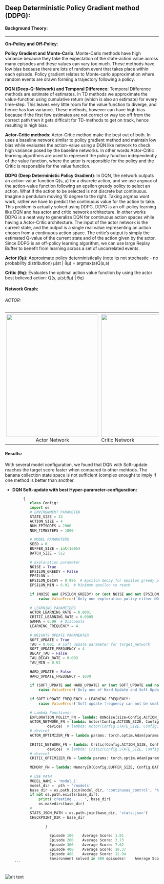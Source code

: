 ## Deep Deterministic Policy Gradient method (DDPG):

#### Background Theory:
-------------
**On-Policy and Off-Policy**:


**Policy Gradient and Monte-Carlo**:
Monte-Carlo methods have high variance because they take the expectation of the state-action value across many episodes and these values can vary too much. These methods have low bias because there are lots of random event that takes place within each episode. Policy gradient relates to Monte-carlo approximation where random events are drawn forming a trajectory following a policy.

**DQN (Deep-Q-Network) and Temporal Difference**:
Temporal Difference methods are estimate of estimates. In TD methods we approximate the value-function using cumulative return (which is also an estimate) for every time-step. This leaves very little room for the value function to diverge, and hence has low variance. These methods, however can have high bias because if the first few estimates are not correct or way too off from the correct path then it gets difficult for TD-methods to get on track, hence resulting in high bias.

**Actor-Critic methods**:
Actor-Critic method make the best out of both. In uses a baseline network similar to policy gradient method and maintain low bias while evaluates the action-value using a DQN like network to check high variance posed by the baseline networks. In other words Actor-Critic learning algorithms are used to represent the policy function independently of the value function, where the actor is responsible for the policy and the Critic is responsible for the value function.

**DDPG (Deep Deterministic Policy Gradient)**:
In DQN, the network outputs an action-value function Q(s, a) for a discrete action, and we use argmax of the action-value function following an epsilon greedy policy to select an action. What if the action to be selected is not discrete but continuous. Imagine a pendulum moving 10 degree to the right. Taking argmax wont work, rather we have to predict the continuous value for the action to take. This problem is actually solved using DDPG. DDPG is an off-policy learning like DQN and has actor and critic network architecture. In other works DDPG is a neat way to generalize DQN for continuous action spaces while having a Actor-Critic architecture. The input of the actor network is the current state, and the output is a single real value representing an action chosen from a continuous action space. The critic’s output is simply the estimated Q-value of the current state and of the action given by the actor. Since DDPG is an off-policy learning algorithm, we can use large Replay Buffer to benefit from learning across a set of uncorrelated events.

**Actor (θμ)**: Approximate policy deterministically (note its not stochastic - no probability distribution) μ(st | θμ) = argmax(a)Q(s,a)

**Critic (θq)**: Evaluates the optimal action value function by using the actor best believed action: Q(s, μ(st;θμ) | θq)


#### Network Graph:

###### ACTOR:

<div id="image-table">
    <table>
	    <tr>
    	    <td style="padding:5px">
        	    <img src="https://github.com/Sardhendu/DeepRL/blob/master/src/continuous_control/images/actor.png" width="300" height="400"><figcaption><center>Actor Network</center></figcaption>
      	    </td>
             <td style="padding:5px">
            	<img src="https://github.com/Sardhendu/DeepRL/blob/master/src/continuous_control/images/critic.png" width="300" height="400"><figcaption></center>Critic Network </center></figcaption>
             </td>
        </tr>
    </table>
</div>


#### Results:

    
   With several model configuration, we found that DQN with Soft-update reaches the target score faster when 
   compared to other mehtods. The banana collection state space is not sufficient (complex enough) to imply if one 
   method is better than another.
   
   * **DQN Soft-update with best Hyper-parameter-configuration:**
        ```python
             {
                class Config:
                import os
                # ENVIRONMEMT PARAMETER
                STATE_SIZE = 33
                ACTION_SIZE = 4
                NUM_EPISODES = 2000
                NUM_TIMESTEPS = 1000
                
                # MODEL PARAMETERS
                SEED = 0
                BUFFER_SIZE = int(1e05)
                BATCH_SIZE = 512
                
                # Exploration parameter
                NOISE = True
                EPSILON_GREEDY = False
                EPSILON = 1
                EPSILON_DECAY = 0.995  # Epsilon decay for epsilon greedy policy
                EPSILON_MIN = 0.01  # Minimum epsilon to reach
                
                if (NOISE and EPSILON_GREEDY) or (not NOISE and not EPSILON_GREEDY):
                    raise ValueError('Only one exploration policy either NOISE or EPSILON_GREEDY si to be chosen ..')
                
                # LEARNING PARAMETERS
                ACTOR_LEARNING_RATE = 0.0001
                CRITIC_LEARNING_RATE = 0.0005
                GAMMA = 0.99  # Discounts
                LEARNING_FREQUENCY = 4
                
                # WEIGHTS UPDATE PARAMENTER
                SOFT_UPDATE = True
                TAU = 0.001  # Soft update parameter for target_network
                SOFT_UPDATE_FREQUENCY = 4
                DECAY_TAU = False
                TAU_DECAY_RATE = 0.003
                TAU_MIN = 0.05
                
                HARD_UPDATE = False
                HARD_UPDATE_FREQUENCY = 1000
                
                if (SOFT_UPDATE and HARD_UPDATE) or (not SOFT_UPDATE and not HARD_UPDATE):
                    raise ValueError('Only one of Hard Update and Soft Update is to be chosen ..')
                
                if SOFT_UPDATE_FREQUENCY < LEARNING_FREQUENCY:
                    raise ValueError('Soft update frequency can not be smaller than the learning frequency')
                
                # Lambda Functions:
                EXPLORATION_POLICY_FN = lambda: OUNoise(size=Config.ACTION_SIZE, seed=2)
                ACTOR_NETWORK_FN = lambda: Actor(Config.ACTION_SIZE, Config.STATE_SIZE, (512, 256), seed=2).to(
                        device)  # lambda: Actor(Config.STATE_SIZE, Config.ACTION_SIZE, seed=2, fc1_units=512, fc2_units=256).to(
                # device)
                ACTOR_OPTIMIZER_FN = lambda params: torch.optim.Adam(params, lr=Config.ACTOR_LEARNING_RATE)
                
                CRITIC_NETWORK_FN = lambda: Critic(Config.ACTION_SIZE, Config.STATE_SIZE, (512, 256), seed=2).to(
                        device)  # lambda: Critic(Config.STATE_SIZE, Config.ACTION_SIZE, seed=2, fc1_units=512, fc2_units=256).to(
                # device)
                CRITIC_OPTIMIZER_FN = lambda params: torch.optim.Adam(params, lr=Config.CRITIC_LEARNING_RATE)
                
                MEMORY_FN = lambda: MemoryER(Config.BUFFER_SIZE, Config.BATCH_SIZE, seed=2, action_dtype='float')
                
                # USE PATH
                MODEL_NAME = 'model_1'
                model_dir =  pth + '/models'
                base_dir = os.path.join(model_dir, 'continuous_control', '%s' % (MODEL_NAME))
                if not os.path.exists(base_dir):
                    print('creating .... ', base_dir)
                    os.makedirs(base_dir)
                #
                STATS_JSON_PATH = os.path.join(base_dir, 'stats.json')
                CHECKPOINT_DIR = base_dir
            
                       }
            
                         Episode 100	Average Score: 1.01
                         Episode 200	Average Score: 3.73
                         Episode 300	Average Score: 7.62
                         Episode 400	Average Score: 10.37
                         Episode 488	Average Score: 12.94
                         Environment solved in 489 episodes!	Average Score: 13.01
         ```    
            
   ![alt text](https://github.com/Sardhendu/DeepRL/blob/master/src/continuous_control/images/score.png)
